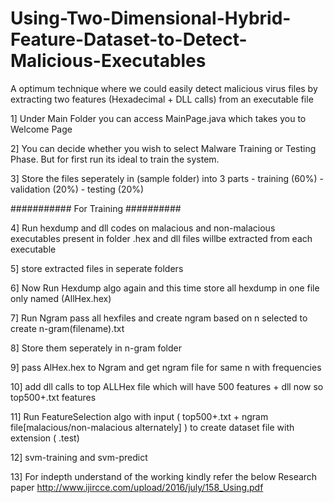 # Using-Two-Dimensional-Hybrid-Feature-Dataset-to-Detect-Malicious-Executables
A optimum technique where we could easily detect malicious virus files by extracting two features (Hexadecimal + DLL calls) from an executable file

1] Under Main Folder you can access MainPage.java which takes you to Welcome Page

2] You can decide whether you wish to select Malware Training or Testing Phase. 
   But for first run its ideal to train the system.

3] Store the files seperately in (sample folder) into 3 parts 
		- training   (60%)
    - validation (20%)
		- testing    (20%)

 ########### For Training ##########
 
4] Run hexdump and dll codes on malacious and non-malacious executables present in folder
	.hex and dll files willbe extracted from each executable

5] store extracted files in seperate folders 

6] Now Run Hexdump algo again and this time store all hexdump in one file only named (AllHex.hex) 
	
7] Run Ngram pass all hexfiles and create ngram based on n selected to create n-gram(filename).txt 

8] Store them seperately in n-gram folder

9] pass AlHex.hex to Ngram and get ngram file for same n with frequencies

10] add dll calls to top ALLHex file which will have 500 features + dll now so top500+.txt features

11] Run FeatureSelection algo with input  ( top500+.txt + ngram file[malacious/non-malacious alternately] ) to create dataset file with extension ( .test)

12] svm-training and svm-predict  

13] For indepth understand of the working kindly refer the below Research paper
     http://www.ijircce.com/upload/2016/july/158_Using.pdf
